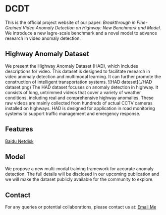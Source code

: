 # DCDT
This is the official project website of our paper: *Breakthrough in Fine-Grained Video Anomaly
Detection on Highway: New Benchmark and Model*.
We introduce a new lagre-scale benchmark and a novel model to advance research in video anomaly detection.

##  Highway Anomaly Dataset
We present the Highway Anomaly Dataset (HAD), which includes descriptions for video. This dataset is designed to facilitate research in video anomaly detection and multimodal learning.
It can further promote the construction of intelligent transportation systems.
 ![HAD dateset](./HAD dataset.png)
The HAD dataset focuses on anomaly detection in highway. It consists of long, untrimmed videos that cover a variety of weather conditions, including real and comprehensive highway anomalies. These raw videos are mainly collected from hundreds of actual CCTV cameras installed on highways. HAD is designed for application in road monitoring systems to support traffic management and emergency response.


## Features
[Baidu Netdisk](https://pan.baidu.com/s/1AGZOMva99J13n3UpdlOF7g)

##  Model
We propose a new multi-modal training framework for accurate anomaly detection. The full details will be disclosed in our upcoming publication and we will make the dataset publicly available for the community to explore.

##  Contact
For any queries or potential collaborations, please contact us at: [Email Me](mengchenlin0108@163.com)
